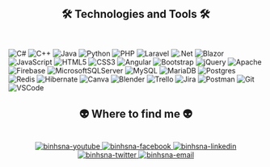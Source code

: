 
<h2 align="center">🛠 Technologies and Tools 🛠</h2>
<br>

![C#](https://img.shields.io/badge/c%23-%23239120.svg?style=plastic&logo=csharp&logoColor=white) 
![C++](https://img.shields.io/badge/c++-%2300599C.svg?style=plastic&logo=c%2B%2B&logoColor=white) 
![Java](https://img.shields.io/badge/java-%23ED8B00.svg?style=plastic&logo=openjdk&logoColor=white) 
![Python](https://img.shields.io/badge/python-3670A0?style=plastic&logo=python&logoColor=ffdd54) 
![PHP](https://img.shields.io/badge/php-%23777BB4.svg?style=plastic&logo=php&logoColor=white) 
![Laravel](https://img.shields.io/badge/laravel-%23FF2D20.svg?style=plastic&logo=laravel&logoColor=white) 
![.Net](https://img.shields.io/badge/.NET-5C2D91?style=plastic&logo=.net&logoColor=white) 
![Blazor](https://img.shields.io/badge/blazor-%235C2D91.svg?style=plastic&logo=blazor&logoColor=white) 
![JavaScript](https://img.shields.io/badge/javascript-%23323330.svg?style=plastic&logo=javascript&logoColor=%23F7DF1E) 
![HTML5](https://img.shields.io/badge/html5-%23E34F26.svg?style=plastic&logo=html5&logoColor=white) 
![CSS3](https://img.shields.io/badge/css3-%231572B6.svg?style=plastic&logo=css3&logoColor=white) 
![Angular](https://img.shields.io/badge/angular-%23DD0031.svg?style=plastic&logo=angular&logoColor=white) 
![Bootstrap](https://img.shields.io/badge/bootstrap-%238511FA.svg?style=plastic&logo=bootstrap&logoColor=white) 
![jQuery](https://img.shields.io/badge/jquery-%230769AD.svg?style=plastic&logo=jquery&logoColor=white) 
![Apache](https://img.shields.io/badge/apache-%23D42029.svg?style=plastic&logo=apache&logoColor=white) 
![Firebase](https://img.shields.io/badge/firebase-a08021?style=plastic&logo=firebase&logoColor=ffcd34) 
![MicrosoftSQLServer](https://img.shields.io/badge/Microsoft%20SQL%20Server-CC2927?style=plastic&logo=microsoft%20sql%20server&logoColor=white) 
![MySQL](https://img.shields.io/badge/mysql-4479A1.svg?style=plastic&logo=mysql&logoColor=white) 
![MariaDB](https://img.shields.io/badge/MariaDB-003545?style=plastic&logo=mariadb&logoColor=white) 
![Postgres](https://img.shields.io/badge/postgres-%23316192.svg?style=plastic&logo=postgresql&logoColor=white) 
![Redis](https://img.shields.io/badge/redis-%23DD0031.svg?style=plastic&logo=redis&logoColor=white) 
![Hibernate](https://img.shields.io/badge/Hibernate-59666C?style=plastic&logo=Hibernate&logoColor=white) 
![Canva](https://img.shields.io/badge/Canva-%2300C4CC.svg?style=plastic&logo=Canva&logoColor=white) 
![Blender](https://img.shields.io/badge/blender-%23F5792A.svg?style=plastic&logo=blender&logoColor=white) 
![Trello](https://img.shields.io/badge/Trello-%23026AA7.svg?style=plastic&logo=Trello&logoColor=white) 
![Jira](https://img.shields.io/badge/jira-%230A0FFF.svg?style=plastic&logo=jira&logoColor=white)
![Postman](https://img.shields.io/badge/Postman-FF6C37?style=plastic&logo=postman&logoColor=white) 
![Git](https://img.shields.io/badge/git-282C34?logo=git&logoColor=F05032) 
![VSCode](https://img.shields.io/badge/VS%20Code-282C34?logo=visual-studio-code&logoColor=007ACC) 

<h2 align="center">👽 Where to find me 👽</h2>
<br>
<!-- https://icons8.com -->
<div align="center">
  <a href="https://www.youtube.com/@binhsna" target="_blank">
    <img src="https://img.icons8.com/bubbles/100/000000/youtube.png" alt="binhsna-youtube" />
  </a>
  <a href="https://facebook.com/binhsna01" target="_blank">
    <img src="https://img.icons8.com/bubbles/100/000000/facebook-new.png" alt="binhsna-facebook" />
  </a>
  <a href="https://www.linkedin.com/in/binhsna/" target="_blank">
    <img src="https://img.icons8.com/bubbles/100/000000/linkedin.png" alt="binhsna-linkedin" />
  </a>
  <a href="https://www.twitter.com/binhsna/" target="_blank">
    <img src="https://img.icons8.com/?size=100&id=108650&format=png" alt="binhsna-twitter" />
  </a>
  
  <a href="mailto:binhsna@gmail.com" target="top">
    <img src="https://img.icons8.com/bubbles/100/000000/apple-mail.png" alt="binhsna-email" />
  </a>
</div>
